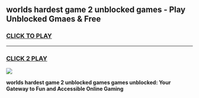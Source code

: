 
## worlds hardest game 2 unblocked games - Play Unblocked Gmaes & Free
<h3>
<a href="https://news.freeplayer.one?title=worlds_hardest_game_2_unblocked_games&ref=16F">CLICK TO PLAY</a></h3>
<hr>

<h3>
<a href="https://news.freeplayer.one?title=worlds_hardest_game_2_unblocked_games&ref=16F">CLICK 2 PLAY</a>
  
</h3>

<a href="https://news.freeplayer.one?title=worlds_hardest_game_2_unblocked_games&ref=16F/"><img src="https://clearcache.store/games.png"></a>


**worlds hardest game 2 unblocked games games unblocked: Your Gateway to Fun and Accessible Online Gaming**
